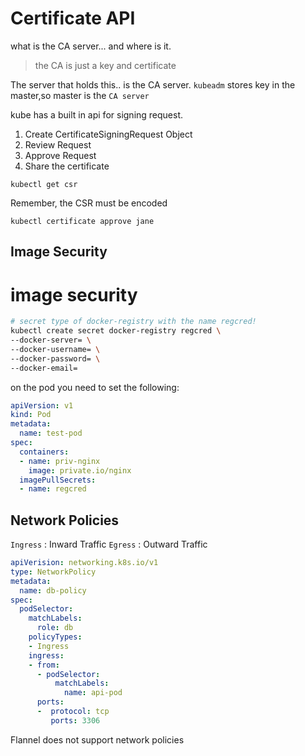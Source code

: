 # Certificate API

what is the CA server... and where is it.
> the CA is just a key and certificate

The server that holds this.. is the CA server.
`kubeadm` stores key in the master,so master is the `CA server`

kube has a built in api for signing request.

1. Create CertificateSigningRequest Object
2. Review Request
3. Approve Request
4. Share the certificate


`kubectl get csr`

Remember, the CSR must be encoded 

`kubectl certificate approve jane`


## Image Security 

# image security

```bash
# secret type of docker-registry with the name regcred!
kubectl create secret docker-registry regcred \
--docker-server= \
--docker-username= \
--docker-password= \
--docker-email=
```



on the pod you need to set the following:

```yaml
apiVersion: v1
kind: Pod
metadata:
  name: test-pod
spec:
  containers:
  - name: priv-nginx
    image: private.io/nginx
  imagePullSecrets:
  - name: regcred

```


## Network Policies

`Ingress` : Inward Traffic
`Egress`  : Outward Traffic

```yaml
apiVerision: networking.k8s.io/v1
type: NetworkPolicy
metadata:
  name: db-policy
spec:
  podSelector:
    matchLabels:
      role: db
    policyTypes:
    - Ingress
    ingress:
    - from:
      - podSelector:
          matchLabels:
            name: api-pod
      ports:
      -  protocol: tcp
         ports: 3306
```

Flannel does not support network policies

